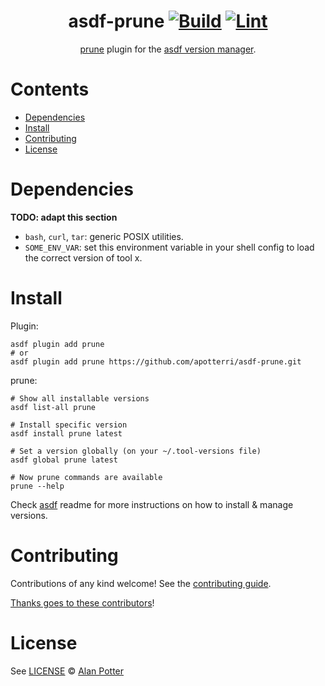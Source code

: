 <div align="center">

# asdf-prune [![Build](https://github.com/apotterri/asdf-prune/actions/workflows/build.yml/badge.svg)](https://github.com/apotterri/asdf-prune/actions/workflows/build.yml) [![Lint](https://github.com/apotterri/asdf-prune/actions/workflows/lint.yml/badge.svg)](https://github.com/apotterri/asdf-prune/actions/workflows/lint.yml)

[prune](https://github.com/apotterri/asdf-prune) plugin for the [asdf version manager](https://asdf-vm.com).

</div>

# Contents

- [Dependencies](#dependencies)
- [Install](#install)
- [Contributing](#contributing)
- [License](#license)

# Dependencies

**TODO: adapt this section**

- `bash`, `curl`, `tar`: generic POSIX utilities.
- `SOME_ENV_VAR`: set this environment variable in your shell config to load the correct version of tool x.

# Install

Plugin:

```shell
asdf plugin add prune
# or
asdf plugin add prune https://github.com/apotterri/asdf-prune.git
```

prune:

```shell
# Show all installable versions
asdf list-all prune

# Install specific version
asdf install prune latest

# Set a version globally (on your ~/.tool-versions file)
asdf global prune latest

# Now prune commands are available
prune --help
```

Check [asdf](https://github.com/asdf-vm/asdf) readme for more instructions on how to
install & manage versions.

# Contributing

Contributions of any kind welcome! See the [contributing guide](contributing.md).

[Thanks goes to these contributors](https://github.com/apotterri/asdf-prune/graphs/contributors)!

# License

See [LICENSE](LICENSE) © [Alan Potter](https://github.com/apotterri/)
